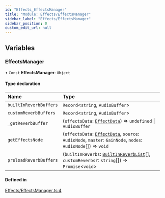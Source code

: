 ```yaml
---
id: "Effects_EffectsManager"
title: "Module: Effects/EffectsManager"
sidebar_label: "Effects/EffectsManager"
sidebar_position: 0
custom_edit_url: null
---
```


## Variables

### EffectsManager

• `Const` **EffectsManager**: `Object`

#### Type declaration

| Name | Type |
| :------ | :------ |
| `builtInReverbBuffers` | `Record`\<`string`, `AudioBuffer`\> |
| `customReverbBuffers` | `Record`\<`string`, `AudioBuffer`\> |
| `_getReverbBuffer` | (`effectsData`: [`EffectData`](Meta_EffectTypes.md#effectdata)) => `undefined` \| `AudioBuffer` |
| `getEffectsNode` | (`effectsData`: [`EffectData`](Meta_EffectTypes.md#effectdata), `source`: `AudioNode`, `master`: `GainNode`, `nodes`: `AudioNode`[]) => `void` |
| `preloadReverbBuffers` | (`builtInReverbs`: [`BuiltInReverbList`](Meta_EffectTypes.md#builtinreverblist)[], `customReverbs?`: `string`[]) => `Promise`\<`void`\> |

#### Defined in

[Effects/EffectsManager.ts:4](https://github.com/lucasdamianjohnson/DivineVoxelEngine/blob/596fa7391478620ed460dfb4856ff0a763b91c49/divinestar/audio/src/Effects/EffectsManager.ts#L4)
